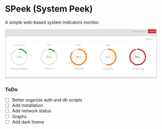 # SPeek (System Peek)

A simple web-based system indicators monitor.

![Hmmm, there should have beeen an image here](https://github.com/studentenherz/SPeek/blob/master/img/dashboard.png?raw=true)


### ToDo

- [ ] Better organize auth and db scripts
- [ ] Add installation 
- [ ] Add network status
- [ ] Graphs
- [ ] Add dark theme